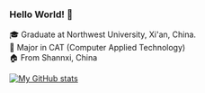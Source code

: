 ### Hello World! 👋
🎓 Graduate at Northwest University, Xi'an, China.<br>
🧮 Major in CAT (Computer Applied Technology)<br>
🏠 From Shannxi, China<br>

[![My GitHub stats](https://github-readme-stats.vercel.app/api?username=ty5491003)](https://github.com/anuraghazra/github-readme-stats)
